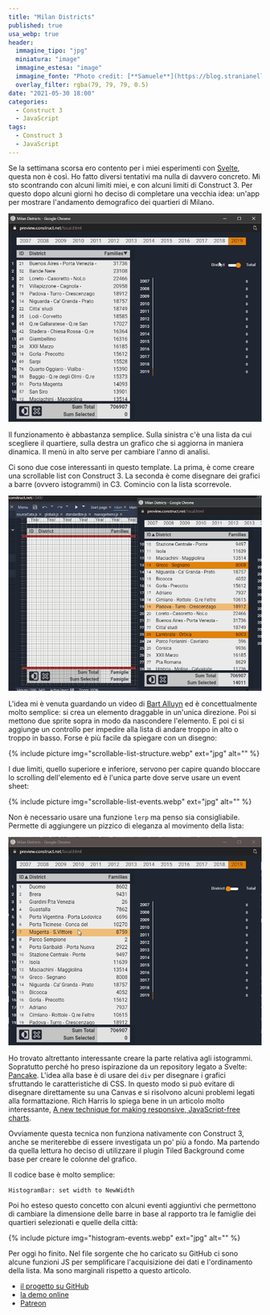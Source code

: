 ```yaml
---
title: "Milan Districts"
published: true
usa_webp: true
header:
  immagine_tipo: "jpg"
  miniatura: "image"
  immagine_estesa: "image"
  immagine_fonte: "Photo credit: [**Samuele**](https://blog.stranianelli.com/)"
  overlay_filter: rgba(79, 79, 79, 0.5)
date: "2021-05-30 18:00"
categories:
  - Construct 3
  - JavaScript
tags:
  - Construct 3
  - JavaScript
---
```


Se la settimana scorsa ero contento per i miei esperimenti con [Svelte](https://svelte.dev/), questa non è così. Ho fatto diversi tentativi ma nulla di davvero concreto. Mi sto scontrando con alcuni limiti miei, e con alcuni limiti di Construct 3. Per questo dopo alcuni giorni ho deciso di completare una vecchia idea: un'app per mostrare l'andamento demografico dei quartieri di Milano. 

![animation](https://raw.githubusercontent.com/el3um4s/strani-anelli-blog/master/_posts/2021/2021-05-30-milan-districts/animation.gif)

Il funzionamento è abbastanza semplice. Sulla sinistra c'è una lista da cui scegliere il quartiere, sulla destra un grafico che si aggiorna in maniera dinamica. Il menù in alto serve per cambiare l'anno di analisi.

Ci sono due cose interessanti in questo template. La prima, è come creare una scrollable list con Construct 3. La seconda è come disegnare dei grafici a barre (ovvero istogrammi) in C3. Comincio con la lista scorrevole.

![scrollable list in construct 3](https://raw.githubusercontent.com/el3um4s/strani-anelli-blog/master/_posts/2021/2021-05-30-milan-districts/animation-02.gif)

L'idea mi è venuta guardando un video di [Bart Alluyn](https://www.youtube.com/watch?v=K5lu4GTFm3o) ed è concettualmente molto semplice: si crea un elemento draggable in un'unica direzione. Poi si mettono due sprite sopra in modo da nascondere l'elemento. E poi ci si aggiunge un controllo per impedire alla lista di andare troppo in alto o troppo in basso. Forse è più facile da spiegare con un disegno:

{% include picture img="scrollable-list-structure.webp" ext="jpg" alt="" %}

I due limiti, quello superiore e inferiore, servono per capire quando bloccare lo scrolling dell'elemento ed è l'unica parte dove serve usare un event sheet:

{% include picture img="scrollable-list-events.webp" ext="jpg" alt="" %}

Non è necessario usare una funzione `lerp` ma penso sia consigliabile. Permette di aggiungere un pizzico di eleganza al movimento della lista:

![scrollable list in construct 3](https://raw.githubusercontent.com/el3um4s/strani-anelli-blog/master/_posts/2021/2021-05-30-milan-districts/animation-03.gif)

Ho trovato altrettanto interessante creare la parte relativa agli istogrammi. Sopratutto perché ho preso ispirazione da un repository legato a Svelte: [Pancake](https://github.com/Rich-Harris/pancake). L'idea alla base è di usare dei `div` per disegnare i grafici sfruttando le caratteristiche di CSS. In questo modo si può evitare di disegnare direttamente su una Canvas e si risolvono alcuni problemi legati alla formattazione. Rich Harris lo spiega bene in un articolo molto interessante, [A new technique for making responsive, JavaScript-free charts](https://dev.to/richharris/a-new-technique-for-making-responsive-javascript-free-charts-gmp).

Ovviamente questa tecnica non funziona nativamente con Construct 3, anche se meriterebbe di essere investigata un po' più a fondo. Ma partendo da quella lettura ho deciso di utilizzare il plugin Tiled Background come base per creare le colonne del grafico.

Il codice base è molto semplice:

```
HistogramBar: set width to NewWidth
```

Poi ho esteso questo concetto con alcuni eventi aggiuntivi che permettono di cambiare la dimensione delle barre in base al rapporto tra le famiglie dei quartieri selezionati e quelle della città:

{% include picture img="histogram-events.webp" ext="jpg" alt="" %}

Per oggi ho finito. Nel file sorgente che ho caricato su GitHub ci sono alcune funzioni JS per semplificare l'acquisizione dei dati e l'ordinamento della lista. Ma sono marginali rispetto a questo articolo.

- [il progetto su GitHub](https://github.com/el3um4s/construct-demo)
- [la demo online](https://c3demo.stranianelli.com/javascript/011-milan-districts/demo/)
- [Patreon](https://www.patreon.com/el3um4s)
